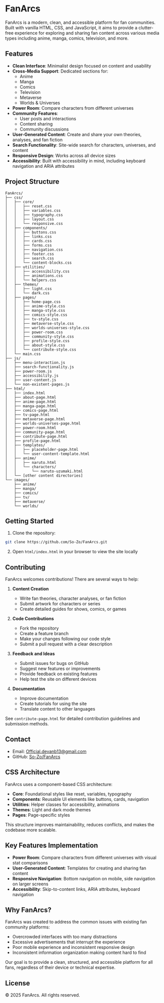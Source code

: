 # FanArcs

FanArcs is a modern, clean, and accessible platform for fan communities. Built with vanilla HTML, CSS, and JavaScript, it aims to provide a clutter-free experience for exploring and sharing fan content across various media types including anime, manga, comics, television, and more.

## Features

- **Clean Interface**: Minimalist design focused on content and usability
- **Cross-Media Support**: Dedicated sections for:
  - Anime
  - Manga
  - Comics
  - Television
  - Metaverse
  - Worlds & Universes
- **Power Room**: Compare characters from different universes
- **Community Features**:
  - User posts and interactions
  - Content sharing
  - Community discussions
- **User-Generated Content**: Create and share your own theories, analyses, and fan fiction
- **Search Functionality**: Site-wide search for characters, universes, and content
- **Responsive Design**: Works across all device sizes
- **Accessibility**: Built with accessibility in mind, including keyboard navigation and ARIA attributes

## Project Structure

```
FanArcs/
├── css/
│   ├── core/
│   │   ├── reset.css
│   │   ├── variables.css
│   │   ├── typography.css
│   │   ├── layout.css
│   │   └── responsive.css
│   ├── components/
│   │   ├── buttons.css
│   │   ├── links.css
│   │   ├── cards.css
│   │   ├── forms.css
│   │   ├── navigation.css
│   │   ├── footer.css
│   │   ├── search.css
│   │   └── content-blocks.css
│   ├── utilities/
│   │   ├── accessibility.css
│   │   ├── animations.css
│   │   └── helpers.css
│   ├── themes/
│   │   ├── light.css
│   │   └── dark.css
│   ├── pages/
│   │   ├── home-page.css
│   │   ├── anime-style.css
│   │   ├── manga-style.css
│   │   ├── comics-style.css
│   │   ├── tv-style.css
│   │   ├── metaverse-style.css
│   │   ├── worlds-universes-style.css
│   │   ├── power-room.css
│   │   ├── community-style.css
│   │   ├── profile-style.css
│   │   ├── about-style.css
│   │   └── contribute-style.css
│   └── main.css
├── js/
│   ├── menu-interaction.js
│   ├── search-functionality.js
│   ├── power-room.js
│   ├── accessibility.js
│   ├── user-content.js
│   └── non-existent-pages.js
├── html/
│   ├── index.html
│   ├── about-page.html
│   ├── anime-page.html
│   ├── manga-page.html
│   ├── comics-page.html
│   ├── tv-page.html
│   ├── metaverse-page.html
│   ├── worlds-universes-page.html
│   ├── power-room.html
│   ├── community-page.html
│   ├── contribute-page.html
│   ├── profile-page.html
│   ├── templates/
│   │   ├── placeholder-page.html
│   │   └── user-content-template.html
│   ├── anime/
│   │   ├── naruto.html
│   │   └── characters/
│   │       └── naruto-uzumaki.html
│   └── [other content directories]
└── images/
    ├── anime/
    ├── manga/
    ├── comics/
    ├── tv/
    ├── metaverse/
    └── worlds/
```

## Getting Started

1. Clone the repository:
```bash
git clone https://github.com/So-Zo/FanArcs.git
```

2. Open `html/index.html` in your browser to view the site locally

## Contributing

FanArcs welcomes contributions! There are several ways to help:

1. **Content Creation**
   - Write fan theories, character analyses, or fan fiction
   - Submit artwork for characters or series
   - Create detailed guides for shows, comics, or games

2. **Code Contributions**
   - Fork the repository
   - Create a feature branch
   - Make your changes following our code style
   - Submit a pull request with a clear description

3. **Feedback and Ideas**
   - Submit issues for bugs on GitHub
   - Suggest new features or improvements
   - Provide feedback on existing features
   - Help test the site on different devices

4. **Documentation**
   - Improve documentation
   - Create tutorials for using the site
   - Translate content to other languages

See `contribute-page.html` for detailed contribution guidelines and submission methods.

## Contact

- Email: Official.devanb13@gmail.com
- GitHub: [So-Zo/FanArcs](https://github.com/So-Zo/FanArcs)

## CSS Architecture

FanArcs uses a component-based CSS architecture:

- **Core**: Foundational styles like reset, variables, typography
- **Components**: Reusable UI elements like buttons, cards, navigation
- **Utilities**: Helper classes for accessibility, animations
- **Themes**: Light and dark mode themes
- **Pages**: Page-specific styles

This structure improves maintainability, reduces conflicts, and makes the codebase more scalable.

## Key Features Implementation

- **Power Room**: Compare characters from different universes with visual stat comparisons
- **User-Generated Content**: Templates for creating and sharing fan content
- **Responsive Navigation**: Bottom navigation on mobile, side navigation on larger screens
- **Accessibility**: Skip-to-content links, ARIA attributes, keyboard navigation

## Why FanArcs?

FanArcs was created to address the common issues with existing fan community platforms:
- Overcrowded interfaces with too many distractions
- Excessive advertisements that interrupt the experience
- Poor mobile experience and inconsistent responsive design
- Inconsistent information organization making content hard to find

Our goal is to provide a clean, structured, and accessible platform for all fans, regardless of their device or technical expertise.

## License

© 2025 FanArcs. All rights reserved.
